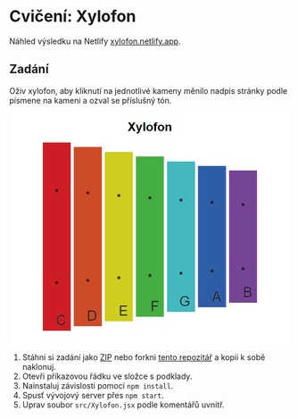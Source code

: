 # Cvičení: Xylofon

Náhled výsledku na Netlify [xylofon.netlify.app](https://xylofon.netlify.app/).

## Zadání

Oživ xylofon, aby kliknutí na jednotlivé kameny měnilo nadpis stránky podle písmene na kameni a ozval se příslušný tón.

![ukázka](zadani/xylofon.gif)

1. Stáhni si zadání jako [ZIP](https://github.com/Czechitas-podklady-WEB/Cviceni-Xylofon-v-Reactu/archive/main.zip) nebo forkni [tento repozitář](https://github.com/Czechitas-podklady-WEB/Cviceni-Xylofon-v-Reactu) a kopii k sobě naklonuj.
1. Otevři příkazovou řádku ve složce s podklady.
1. Nainstaluj závislosti pomocí `npm install`.
1. Spusť vývojový server přes `npm start`.
1. Uprav soubor `src/Xylofon.jsx` podle komentářů uvnitř.
